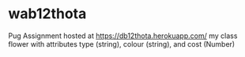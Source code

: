 # wab12thota
Pug Assignment 
hosted at <https://db12thota.herokuapp.com/>
my class flower with attributes type (string), colour (string), and cost (Number)